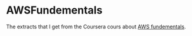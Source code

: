 # AWSFundementals


The extracts that I get from the Coursera cours about [AWS fundementals](https://www.coursera.org/learn/aws-fundamentals-going-cloud-native).
